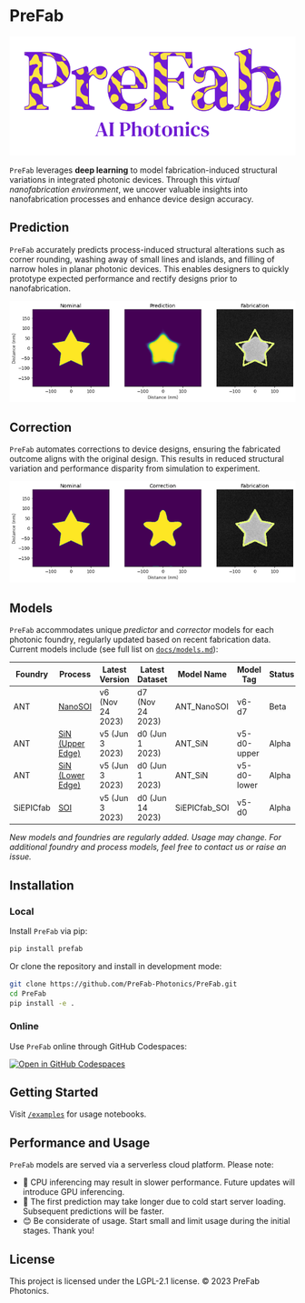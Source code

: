 # PreFab

![PreFab logo](https://github.com/PreFab-Photonics/PreFab/blob/main/assets/logo.png?raw=true)

`PreFab` leverages **deep learning** to model fabrication-induced structural variations in integrated photonic devices. Through this _virtual nanofabrication environment_, we uncover valuable insights into nanofabrication processes and enhance device design accuracy.

## Prediction

`PreFab` accurately predicts process-induced structural alterations such as corner rounding, washing away of small lines and islands, and filling of narrow holes in planar photonic devices. This enables designers to quickly prototype expected performance and rectify designs prior to nanofabrication.

![Example of PreFab prediction](https://github.com/PreFab-Photonics/PreFab/blob/main/assets/promo_p.png?raw=true)

## Correction

`PreFab` automates corrections to device designs, ensuring the fabricated outcome aligns with the original design. This results in reduced structural variation and performance disparity from simulation to experiment.

![Example of PreFab correction](https://github.com/PreFab-Photonics/PreFab/blob/main/assets/promo_c.png?raw=true)

## Models

`PreFab` accommodates unique _predictor_ and _corrector_ models for each photonic foundry, regularly updated based on recent fabrication data. Current models include (see full list on [`docs/models.md`](docs/models.md)):

| Foundry   | Process                                                                            | Latest Version  | Latest Dataset   | Model Name    | Model Tag   | Status |
| --------- | ---------------------------------------------------------------------------------- | --------------- | ---------------- | ------------- | ----------- | ------ |
| ANT       | [NanoSOI](https://www.appliednt.com/nanosoi-fabrication-service/)                  | v6 (Nov 24 2023) | d7 (Nov 24 2023) | ANT_NanoSOI   | v6-d7       | Beta   |
| ANT       | [SiN (Upper Edge)](https://www.appliednt.com/nanosoi/sys/resources/specs_nitride/) | v5 (Jun 3 2023) | d0 (Jun 1 2023)  | ANT_SiN       | v5-d0-upper | Alpha  |
| ANT       | [SiN (Lower Edge)](https://www.appliednt.com/nanosoi/sys/resources/specs_nitride/) | v5 (Jun 3 2023) | d0 (Jun 1 2023)  | ANT_SiN       | v5-d0-lower | Alpha  |
| SiEPICfab | [SOI](https://siepic.ca/fabrication/)                                              | v5 (Jun 3 2023) | d0 (Jun 14 2023) | SiEPICfab_SOI | v5-d0       | Alpha  |

_New models and foundries are regularly added. Usage may change. For additional foundry and process models, feel free to contact us or raise an issue._

## Installation

### Local

Install `PreFab` via pip:

```sh
pip install prefab
```

Or clone the repository and install in development mode:

```sh
git clone https://github.com/PreFab-Photonics/PreFab.git
cd PreFab
pip install -e .
```

### Online

Use `PreFab` online through GitHub Codespaces:

[![Open in GitHub Codespaces](https://github.com/codespaces/badge.svg)](https://github.com/codespaces/new?machine=basicLinux32gb&repo=608330448&ref=main&devcontainer_path=.devcontainer%2Fdevcontainer.json&location=EastUs)

## Getting Started

Visit [`/examples`](https://github.com/PreFab-Photonics/PreFab/tree/main/examples) for usage notebooks.

## Performance and Usage

`PreFab` models are served via a serverless cloud platform. Please note:

- 🐢 CPU inferencing may result in slower performance. Future updates will introduce GPU inferencing.
- 🥶 The first prediction may take longer due to cold start server loading. Subsequent predictions will be faster.
- 😊 Be considerate of usage. Start small and limit usage during the initial stages. Thank you!

## License

This project is licensed under the LGPL-2.1 license. © 2023 PreFab Photonics.
